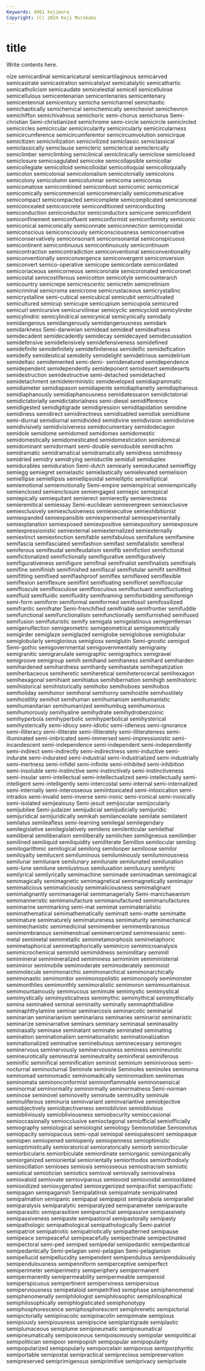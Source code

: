 ```yaml
---
Keywords: 4061 kojimura
Copyright: (C) 2024 Koji Murakami
---
```


# title

Write contents here.



nize semicardinal
semicaricatural semicartilaginous semicarved semicastrate semicastration semicatalyst semicatalytic semicathartic semicatholicism semicaudate
semicelestial semicell semicellulose semicellulous semicentenarian semicentenaries semicentenary semicentennial semicentury semicha
semichannel semichaotic semichaotically semichemical semichemically semicheviot semichevron semichiffon semichivalrous semichoric
semi-chorus semichorus Semi-christian Semi-christianized semichrome semi-circle semicircle semicircled semicircles semicircular
semicircularity semicircularly semicircularness semicircumference semicircumferentor semicircumvolution semicirque semicitizen semicivilization semicivilized
semiclassic semiclassical semiclassically semiclause semicleric semiclerical semiclerically semiclimber semiclimbing semiclinical
semiclinically semiclose semiclosed semiclosure semicoagulated semicoke semicollapsible semicollar semicollegiate semicolloid
semicolloidal semicolloquial semicolloquially semicolon semicolonial semicolonialism semicolonially semicolons semicolony semicolumn
semicolumnar semicoma semicomas semicomatose semicombined semicombust semicomic semicomical semicomically semicommercial
semicommercially semicommunicative semicompact semicompacted semicomplete semicomplicated semiconceal semiconcealed semiconcrete semiconditioned
semiconducting semiconduction semiconductor semiconductors semicone semiconfident semiconfinement semiconfluent semiconformist semiconformity
semiconic semiconical semiconically semiconnate semiconnection semiconoidal semiconscious semiconsciously semiconsciousness semiconservative
semiconservatively semiconsonant semiconsonantal semiconspicuous semicontinent semicontinuous semicontinuously semicontinuum semicontraction semicontradiction
semiconventional semiconventionality semiconventionally semiconvergence semiconvergent semiconversion semiconvert semico-operative semicope semicordate
semicordated semicoriaceous semicorneous semicoronate semicoronated semicoronet semicostal semicostiferous semicotton semicotyle
semicounterarch semicountry semicrepe semicrescentic semicretin semicretinism semicriminal semicroma semicrome semicrustaceous
semicrystallinc semicrystalline semi-cubical semicubical semicubit semicultivated semicultured semicup semicupe semicupium
semicupola semicured semicurl semicursive semicurvilinear semicyclic semicycloid semicylinder semicylindric semicylindrical
semicynical semicynically semidaily semidangerous semidangerously semidangerousness semidark semidarkness Semi-darwinian semidead
semideaf semideafness semidecadent semidecadently semidecay semidecayed semidecussation semidefensive semidefensively semidefensiveness
semidefined semidefinite semidefinitely semidefiniteness semideific semideification semideify semideistical semideity semidelight
semidelirious semidelirium semideltaic semidemented semi-demi- semidenatured semidependence semidependent semidependently semideponent
semidesert semideserts semidestruction semidestructive semi-detached semidetached semidetachment semideterministic semideveloped semidiagrammatic
semidiameter semidiapason semidiapente semidiaphaneity semidiaphanous semidiaphanously semidiaphanousness semidiatessaron semidictatorial semidictatorially
semidictatorialness semi-diesel semidifference semidigested semidigitigrade semidigression semidilapidation semidine semidiness semidirect
semidirectness semidisabled semidisk semiditone semi-diurnal semidiurnal semidivided semidivine semidivision semidivisive
semidivisively semidivisiveness semidocumentary semidodecagon semidole semidome semidomed semidomes semidomestic semidomestically
semidomesticated semidomestication semidomical semidominant semidormant semi-double semidouble semidrachm semidramatic semidramatical
semidramatically semidress semidressy semidried semidry semidrying semiductile semidull semiduplex semidurables
semiduration Semi-dutch semiearly semieducated semieffigy semiegg semiegret semielastic semielastically semielevated
semielision semiellipse semiellipsis semiellipsoidal semielliptic semielliptical semiemotional semiemotionally Semi-empire semiempirical
semiempirically semienclosed semienclosure semiengaged semiepic semiepical semiepically semiequitant semierect semierectly
semierectness semieremitical semiessay Semi-euclidean semievergreen semiexclusive semiexclusively semiexclusiveness semiexecutive semiexhibitionist
semiexpanded semiexpansible semiexperimental semiexperimentally semiexplanation semiexposed semiexpositive semiexpository semiexposure semiexpressionistic
semiexternal semiexternalized semiexternally semiextinct semiextinction semifable semifabulous semifailure semifamine semifascia
semifasciated semifashion semifast semifatalistic semiferal semiferous semifeudal semifeudalism semifib semifiction
semifictional semifictionalized semifictionally semifigurative semifiguratively semifigurativeness semifigure semifinal semifinalist semifinalists
semifinals semifine semifinish semifinished semifiscal semifistular semifit semifitted semifitting semifixed
semiflashproof semiflex semiflexed semiflexible semiflexion semiflexure semiflint semifloating semifloret semifloscular
semifloscule semiflosculose semiflosculous semifluctuant semifluctuating semifluid semifluidic semifluidity semifoaming semiforbidding
semiforeign semi-form semiform semiformal semiformed semifossil semifossilized semifrantic semifrater Semi-frenchified
semifriable semifrontier semifuddle semifunctional semifunctionalism semifunctionally semifurnished semifused semifusion semifuturistic
semify semigala semigelatinous semigentleman semigenuflection semigeometric semigeometrical semigeometrically semigirder semiglaze
semiglazed semiglobe semiglobose semiglobular semiglobularly semiglorious semigloss semiglutin Semi-gnostic semigod
Semi-gothic semigovernmental semigovernmentally semigrainy semigranitic semigranulate semigraphic semigraphics semigravel semigroove
semigroup semih semihand semihaness semihard semiharden semihardened semihardness semihardy semihastate
semihepatization semiherbaceous semiheretic semiheretical semiheterocercal semihexagon semihexagonal semihiant semihiatus semihibernation
semihigh semihistoric semihistorical semihistorically semihobo semihoboes semihobos semiholiday semihonor semihoral
semihorny semihostile semihostilely semihostility semihot semihuman semihumanism semihumanistic semihumanitarian semihumanized
semihumbug semihumorous semihumorously semihyaline semihydrate semihydrobenzoinic semihyperbola semihyperbolic semihyperbolical semihysterical
semihysterically semi-idiocy semi-idiotic semi-idleness semi-ignorance semi-illiteracy semi-illiterate semi-illiterately semi-illiterateness semi-illuminated
semi-imbricated semi-immersed semi-impressionistic semi-incandescent semi-independence semi-independent semi-independently semi-indirect semi-indirectly semi-indirectness
semi-inductive semi-indurate semi-indurated semi-industrial semi-industrialized semi-industrially semi-inertness semi-infidel semi-infinite semi-inhibited
semi-inhibition semi-insoluble semi-instinctive semi-instinctively semi-instinctiveness semi-insular semi-intellectual semi-intellectualized semi-intellectually semi-intelligent
semi-intelligently semi-intercostal semi-internal semi-internalized semi-internally semi-interosseous semiintoxicated semi-intoxication semi-intrados semi-invalid
semi-inverse semi-ironic semi-ironical semi-ironically semi-isolated semijealousy Semi-jesuit semijocular semijocularly semijubilee
Semi-judaizer semijudicial semijudicially semijuridic semijuridical semijuridically semikah semilanceolate semilate semilatent
semilatus semileafless semi-learning semilegal semilegendary semilegislative semilegislatively semilens semilenticular semilethal
semiliberal semiliberalism semiliberally semilichen semiligneous semilimber semilined semiliquid semiliquidity semiliterate
Semillon semilocular semilog semilogarithmic semilogical semilong semilooper semiloose semilor semiloyalty
semilucent semiluminous semiluminously semiluminousness semilunar semilunare semilunary semilunate semilunated semilunation
semi-lune semilune semilustrous semiluxation semiluxury semilyric semilyrical semilyrically semimachine semimade
semimadman semimagical semimagically semimagnetic semimagnetical semimagnetically semimajor semimalicious semimaliciously semimaliciousness
semimalignant semimalignantly semimanagerial semimanagerially Semi-manichaeanism semimanneristic semimanufacture semimanufactured semimanufactures semimarine
semimarking semi-mat semimat semimaterialistic semimathematical semimathematically semimatt semi-matte semimatte semimature
semimaturely semimatureness semimaturity semimechanical semimechanistic semimedicinal semimember semimembranosus semimembranous semimenstrual
semimercerized semimessianic semi-metal semimetal semimetallic semimetamorphosis semimetaphoric semimetaphorical semimetaphorically semimicro
semimicroanalysis semimicrochemical semimild semimildness semimilitary semimill semimineral semimineralized semiminess semiminim
semiministerial semiminor semimobile semimoderate semimoderately semimoist semimolecule semimonarchic semimonarchical semimonarchically
semimonastic semimonitor semimonopolistic semimonopoly semimonster semimonthlies semimonthly semimoralistic semimoron semimountainous
semimountainously semimucous semimute semimystic semimystical semimystically semimysticalness semimythic semimythical semimythically
semina seminaked seminal seminality seminally seminaphthalidine seminaphthylamine seminar seminarcosis seminarcotic
seminarial seminarian seminarianism seminarians seminaries seminarist seminaristic seminarize seminarrative seminars
seminary seminasal seminasality seminasally seminase seminatant seminate seminated seminating semination
seminationalism seminationalistic seminationalization seminationalized seminative seminebulous seminecessary seminegro seminervous seminervously
seminervousness seminess semineurotic semineurotically semineutral semineutrality seminiferal seminiferous seminific seminifical
seminification seminist seminium seminivorous semi-nocturnal seminocturnal Seminole seminole Seminoles seminoles
seminoma seminomad seminomadic seminomadically seminomadism seminomas seminomata seminonconformist seminonflammable seminonsensical
seminormal seminormality seminormally seminormalness Semi-norman seminose seminovel seminovelty seminude seminudity
seminule seminuliferous seminuria seminvariant seminvariantive semiobjective semiobjectively semiobjectiveness semioblivion semioblivious
semiobliviously semiobliviousness semiobscurity semioccasional semioccasionally semiocclusive semioctagonal semiofficial semiofficially semiography
semiological semiologist semiology Semionotidae Semionotus semiopacity semiopacous semi-opal semiopal semiopalescent
semiopaque semiopen semiopened semiopenly semiopenness semioptimistic semioptimistically semioratorical semioratorically semiorb
semiorbicular semiorbicularis semiorbiculate semiordinate semiorganic semiorganically semiorganized semioriental semiorientally semiorthodox
semiorthodoxly semioscillation semioses semiosis semiosseous semiostracism semiotic semiotical semiotician semiotics
semioval semiovally semiovalness semiovaloid semiovate semioviparous semiovoid semiovoidal semioxidated semioxidized
semioxygenated semioxygenized semipacifist semipacifistic semipagan semipaganish Semipalatinsk semipalmate semipalmated semipalmation
semipanic semipapal semipapist semiparabola semiparallel semiparalysis semiparalytic semiparalyzed semiparameter semiparasite
semiparasitic semiparasitism semiparochial semipassive semipassively semipassiveness semipaste semipastoral semipastorally semipasty
semipathologic semipathological semipathologically Semi-patriot semipatriot semipatriotic semipatriotically semipatterned semipause semipeace
semipeaceful semipeacefully semipectinate semipectinated semipectoral semi-ped semiped semipedal semipedantic semipedantical
semipedantically Semi-pelagian semi-pelagian Semi-pelagianism semipellucid semipellucidity semipendent semipendulous semipendulously semipendulousness
semipenniform semiperceptive semiperfect semiperimeter semiperimetry semiperiphery semipermanent semipermanently semipermeability semipermeable
semiperoid semiperspicuous semipertinent semiperviness semipervious semiperviousness semipetaloid semipetrified semiphase semiphenomenal
semiphenomenally semiphilologist semiphilosophic semiphilosophical semiphilosophically semiphlogisticated semiphonotypy semiphosphorescence semiphosphorescent semiphrenetic
semipictorial semipictorially semipinacolic semipinacolin semipinnate semipious semipiously semipiousness semipiscine semiplantigrade
semiplastic semiplumaceous semiplume semipneumatic semipneumatical semipneumatically semipoisonous semipoisonously semipolar semipolitical
semipolitician semipoor semipopish semipopular semipopularity semipopularized semipopularly semiporcelain semiporous semiporphyritic
semiportable semipostal semipractical semiprecious semipreservation semipreserved semiprimigenous semiprimitive semiprivacy semiprivate
